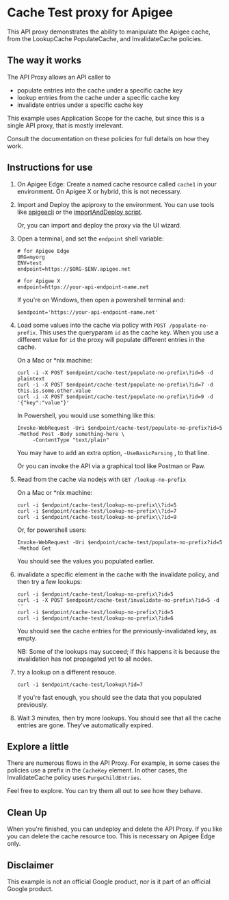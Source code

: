 # Cache Test proxy for Apigee

This API proxy demonstrates the ability to manipulate the Apigee cache, from
the LookupCache PopulateCache, and InvalidateCache policies.

## The way it works

The API Proxy allows an API caller to
- populate entries into the cache under a specific cache key
- lookup entries from the cache under a specific cache key
- invalidate entries under a specific cache key

This example uses Application Scope for the cache, but since this is a single
API proxy, that is mostly irrelevant.

Consult the documentation on these policies for full details on how they work.

## Instructions for use

1. On Apigee Edge: Create a named cache resource called `cache1` in your environment.
   On Apigee X or hybrid, this is not necessary.

2. Import and Deploy the apiproxy to the environment.  You can use tools like
   [apigeecli](https://github.com/apigee/apigeecli) or the [importAndDeploy script](https://github.com/DinoChiesa/apigee-edge-js-examples/blob/main/importAndDeploy.js).

   Or, you can import and deploy the proxy via the UI wizard.

3. Open a terminal, and set the `endpoint` shell variable:

   ```
   # for Apigee Edge
   ORG=myorg
   ENV=test
   endpoint=https://$ORG-$ENV.apigee.net
   
   # for Apigee X
   endpoint=https://your-api-endpoint-name.net
   ```
   If you're on Windows, then open a powershell terminal and:
   ```
   $endpoint='https://your-api-endpoint-name.net'
   ```

4. Load some values into the cache via policy with `POST /populate-no-prefix`.
   This uses the queryparam `id` as the cache key.  When you use a different
   value for `id` the proxy will populate different entries in the cache.

   On a Mac or *nix machine:
   ```
   curl -i -X POST $endpoint/cache-test/populate-no-prefix\?id=5 -d plaintext
   curl -i -X POST $endpoint/cache-test/populate-no-prefix\?id=7 -d this.is.some.other.value
   curl -i -X POST $endpoint/cache-test/populate-no-prefix\?id=9 -d '{"key":"value"}'
   ```

   In Powershell, you would use something like this:
   ```
   Invoke-WebRequest -Uri $endpoint/cache-test/populate-no-prefix?id=5 -Method Post -Body something-here \
        -ContentType "text/plain"
   ```
   You may have to add an extra option,  `-UseBasicParsing` , to that line.

   Or you can invoke the API via a graphical tool like Postman or Paw.


5. Read from the cache via nodejs with `GET /lookup-no-prefix`

   On a Mac or *nix machine:
   ```
   curl -i $endpoint/cache-test/lookup-no-prefix\\?id=5
   curl -i $endpoint/cache-test/lookup-no-prefix\\?id=7
   curl -i $endpoint/cache-test/lookup-no-prefix\\?id=9
   ```

   Or, for powershell users:
   ```
   Invoke-WebRequest -Uri $endpoint/cache-test/populate-no-prefix?id=5 -Method Get
   ```

   You should see the values you populated earlier.


5. invalidate a specific element in the cache with the invalidate policy, and then try a few lookups:

   ```
   curl -i $endpoint/cache-test/lookup-no-prefix\?id=5
   curl -i -X POST $endpoint/cache-test/invalidate-no-prefix\?id=5 -d ''
   curl -i $endpoint/cache-test/lookup-no-prefix\?id=5
   curl -i $endpoint/cache-test/lookup-no-prefix\?id=6
   ```

   You should see the cache entries for the previously-invalidated key, as empty.

   NB: Some of the lookups may succeed; if this happens it is because the invalidation has not propagated yet to all nodes.

6. try a lookup on a different resouce.

   ```
   curl -i $endpoint/cache-test/lookup\?id=7
   ```

   If you're fast enough, you should see the data that you populated previously.

7. Wait 3 minutes, then try more lookups.  You should see that all the cache entries are gone.
   They've automatically expired.


## Explore a little

There are numerous flows in the API Proxy. For example, in some cases the
policies use a prefix in the `CacheKey` element. In other cases, the InvalidateCache policy uses `PurgeChildEntries`.

Feel free to explore. You can try them all out to see how they behave.


## Clean Up

When you're finished, you can undeploy and delete the API Proxy. If you like
you can delete the cache resource too. This is necessary on Apigee Edge only.

## Disclaimer

This example is not an official Google product, nor is it part of an official Google product.
